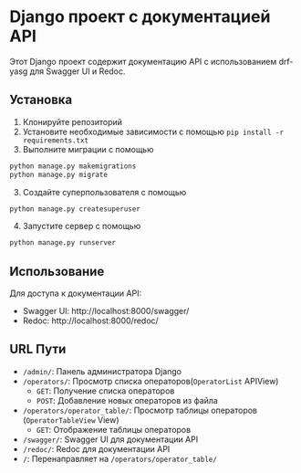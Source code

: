 # Django проект с документацией API

Этот Django проект содержит документацию API с использованием drf-yasg для Swagger UI и Redoc.

## Установка

1. Клонируйте репозиторий
2. Установите необходимые зависимости с помощью
   `pip install -r requirements.txt`
3. Выполните миграции с помощью

``` bash
python manage.py makemigrations
python manage.py migrate
```

3. Создайте суперпользователя с помощью

``` bash
python manage.py createsuperuser
```

4. Запустите сервер с помощью

``` bash
python manage.py runserver
```

## Использование

Для доступа к документации API:

- Swagger UI: http://localhost:8000/swagger/
- Redoc: http://localhost:8000/redoc/

## URL Пути

- `/admin/`: Панель администратора Django
- `/operators/`: Просмотр списка операторов(`OperatorList` APIView)
    - `GET`: Получение списка операторов
    - `POST`: Добавление новых операторов из файла
- `/operators/operator_table/`: Просмотр таблицы операторов (`OperatorTableView` View)
    - `GET`: Отображение таблицы операторов
- `/swagger/`: Swagger UI для документации API
- `/redoc/`: Redoc для документации API
- `/`: Перенаправляет на `/operators/operator_table/`

